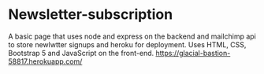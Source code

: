 # Newsletter-subscription
A basic page that uses node and express on the backend and mailchimp api to store newlwtter signups and heroku for deployment. Uses HTML, CSS, Bootstrap 5 and JavaScript on the front-end.
https://glacial-bastion-58817.herokuapp.com/
